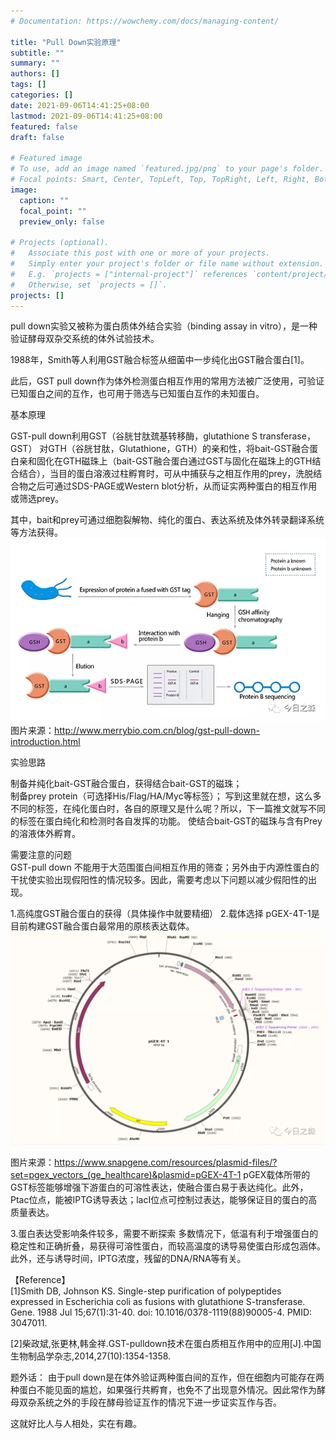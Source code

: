 ```yaml
---
# Documentation: https://wowchemy.com/docs/managing-content/

title: "Pull Down实验原理"
subtitle: ""
summary: ""
authors: []
tags: []
categories: []
date: 2021-09-06T14:41:25+08:00
lastmod: 2021-09-06T14:41:25+08:00
featured: false
draft: false

# Featured image
# To use, add an image named `featured.jpg/png` to your page's folder.
# Focal points: Smart, Center, TopLeft, Top, TopRight, Left, Right, BottomLeft, Bottom, BottomRight.
image:
  caption: ""
  focal_point: ""
  preview_only: false

# Projects (optional).
#   Associate this post with one or more of your projects.
#   Simply enter your project's folder or file name without extension.
#   E.g. `projects = ["internal-project"]` references `content/project/deep-learning/index.md`.
#   Otherwise, set `projects = []`.
projects: []
---
```


pull down实验又被称为蛋白质体外结合实验（binding assay in vitro），是一种验证酵母双杂交系统的体外试验技术。

1988年，Smith等人利用GST融合标签从细菌中一步纯化出GST融合蛋白[1]。

此后，GST pull down作为体外检测蛋白相互作用的常用方法被广泛使用，可验证已知蛋白之间的互作，也可用于筛选与已知蛋白互作的未知蛋白。

基本原理    

GST-pull down利用GST（谷胱甘肽巯基转移酶，glutathione S transferase，GST） 对GTH（谷胱甘肽，Glutathione，GTH）的亲和性，将bait-GST融合蛋白亲和固化在GTH磁珠上（bait-GST融合蛋白通过GST与固化在磁珠上的GTH结合结合），当目的蛋白溶液过柱孵育时，可从中捕获与之相互作用的prey，洗脱结合物之后可通过SDS-PAGE或Western blot分析，从而证实两种蛋白的相互作用或筛选prey。

其中，bait和prey可通过细胞裂解物、纯化的蛋白、表达系统及体外转录翻译系统等方法获得。
![](p1.png)  
图片来源：http://www.merrybio.com.cn/blog/gst-pull-down-introduction.html 

实验思路  

制备并纯化bait-GST融合蛋白，获得结合bait-GST的磁珠；  
制备prey protein（可选择His/Flag/HA/Myc等标签）； 写到这里就在想，这么多不同的标签，在纯化蛋白时，各自的原理又是什么呢？所以，下一篇推文就写不同的标签在蛋白纯化和检测时各自发挥的功能。
使结合bait-GST的磁珠与含有Prey的溶液体外孵育。

需要注意的问题  
GST-pull down 不能用于大范围蛋白间相互作用的筛查；另外由于内源性蛋白的干扰使实验出现假阳性的情况较多。因此，需要考虑以下问题以减少假阳性的出现。

1.高纯度GST融合蛋白的获得（具体操作中就要精细） 
2.载体选择 
pGEX-4T-1是目前构建GST融合蛋白最常用的原核表达载体。
![](p2.png)       
  
图片来源：https://www.snapgene.com/resources/plasmid-files/?set=pgex_vectors_(ge_healthcare)&plasmid=pGEX-4T-1  pGEX载体所带的GST标签能够增强下游蛋白的可溶性表达，使融合蛋白易于表达纯化。此外，Ptac位点，能被IPTG诱导表达；lacI位点可控制过表达，能够保证目的蛋白的高质量表达。

3.蛋白表达受影响条件较多，需要不断探索
多数情况下，低温有利于增强蛋白的稳定性和正确折叠，易获得可溶性蛋白，而较高温度的诱导易使蛋白形成包涵体。
此外，还与诱导时间，IPTG浓度，残留的DNA/RNA等有关。

【Reference】    
[1]Smith DB, Johnson KS. Single-step purification of polypeptides expressed in Escherichia coli as fusions with glutathione S-transferase. Gene. 1988 Jul 15;67(1):31-40. doi: 10.1016/0378-1119(88)90005-4. PMID: 3047011.

[2]柴政斌,张更林,韩金祥.GST-pulldown技术在蛋白质相互作用中的应用[J].中国生物制品学杂志,2014,27(10):1354-1358.
   
题外话： 由于pull down是在体外验证两种蛋白间的互作，但在细胞内可能存在两种蛋白不能见面的尴尬，如果强行共孵育，也免不了出现意外情况。因此常作为酵母双杂系统之外的手段在酵母验证互作的情况下进一步证实互作与否。

这就好比人与人相处，实在有趣。  